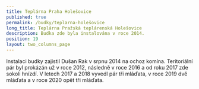 ```yaml
---
title: Teplárna Praha Holešovice
published: true
permalink: /budky/teplarna-holešovice
long_title: Teplárna Pražská teplárenská Holešovice
description: Budka zde byla instalována v roce 2014.
position: 19
layout: two_columns_page
---
```

Instalaci budky zajistil Dušan Rak v srpnu 2014 na ochoz komína. Teritoriální pár byl prokázán už v roce 2012, následně v roce 2016 a od roku 2017 zde sokoli hnízdí. V letech 2017 a 2018 vyvedl pár tři mláďata, v roce 2019 dvě mláďata a v roce 2020 opět tři mláďata.
